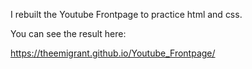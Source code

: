 I rebuilt the Youtube Frontpage to practice html and css.

You can see the result here:

https://theemigrant.github.io/Youtube_Frontpage/
